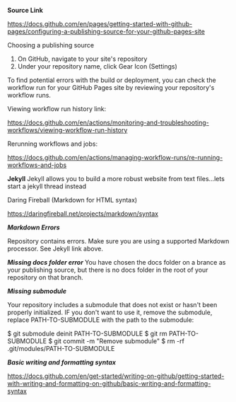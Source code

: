 **Source Link**

https://docs.github.com/en/pages/getting-started-with-github-pages/configuring-a-publishing-source-for-your-github-pages-site

Choosing a publishing source
1. On GitHub, navigate to your site's repository
2. Under your repository name, click Gear Icon (Settings)

To find potential errors with the build or deployment, you can check the workflow run for your GitHub Pages site by reviewing your repository's workflow runs.

Viewing workflow run history link:

https://docs.github.com/en/actions/monitoring-and-troubleshooting-workflows/viewing-workflow-run-history

Rerunning workflows and jobs:

https://docs.github.com/en/actions/managing-workflow-runs/re-running-workflows-and-jobs

**Jekyll**
Jekyll allows you to build a more robust website from text files…lets start a jekyll thread instead

Daring Fireball (Markdown for HTML syntax)

https://daringfireball.net/projects/markdown/syntax

***Markdown Errors***

Repository contains errors.  Make sure you are using a supported Markdown processor.  See Jekyll link above.

***Missing docs folder error***
You have chosen the docs folder on a brance as your publishing source, but there is no docs folder in the root of your repository on that branch.

***Missing submodule***

Your repository includes a submodule that does not exist or hasn't been properly initialized.  IF you don't want to use it, remove the submodule, replace PATH-TO-SUBMODULE with the path to the submodule:

$ git submodule deinit PATH-TO-SUBMODULE
$ git rm PATH-TO-SUBMODULE
$ git commit -m "Remove submodule"
$ rm -rf .git/modules/PATH-TO-SUBMODULE

***Basic writing and formatting syntax***

https://docs.github.com/en/get-started/writing-on-github/getting-started-with-writing-and-formatting-on-github/basic-writing-and-formatting-syntax
